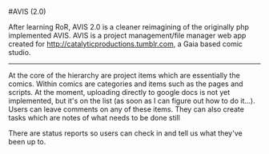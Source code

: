 #AVIS (2.0)

After learning RoR, AVIS 2.0 is a cleaner reimagining of the originally php implemented AVIS. AVIS is a project management/file manager web app created for <http://catalyticproductions.tumblr.com>, a Gaia based comic studio. 

---
At the core of the hierarchy are project items which are essentially the comics. Within comics are categories and items such as the pages and scripts. At the moment, uploading directly to google docs is not yet implemented, but it's on the list (as soon as I can figure out how to do it...). Users can leave comments on any of these items. They can also create tasks which are notes of what needs to be done still

There are status reports so users can check in and tell us what they've been up to. 